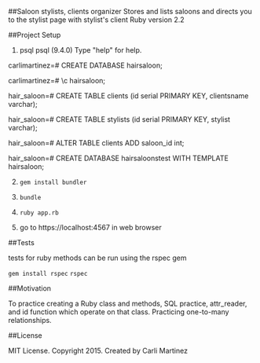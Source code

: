 ##Saloon stylists, clients organizer
Stores and lists saloons and directs you to the stylist page with stylist's client
Ruby version 2.2

##Project Setup

1. psql
psql (9.4.0)
Type "help" for help.

carlimartinez=# CREATE DATABASE hairsaloon;

carlimartinez=# \c hairsaloon;

hair_saloon=# CREATE TABLE clients (id serial PRIMARY KEY, clientsname varchar);

hair_saloon=# CREATE TABLE stylists (id serial PRIMARY KEY, stylist varchar);

hair_saloon=# ALTER TABLE clients ADD saloon_id int;

hair_saloon=# CREATE DATABASE hairsaloonstest WITH TEMPLATE hairsaloon;

2. `gem install bundler`
3.   `bundle`
4.   `ruby app.rb`

4. go to https://localhost:4567 in web browser

##Tests

tests for ruby methods can be run using the rspec gem

`gem install rspec`
`rspec`

##Motivation

To practice creating a Ruby class and methods, SQL practice, attr_reader, and id function which operate on that class. Practicing one-to-many relationships.

##License

MIT License. Copyright 2015. Created by Carli Martinez
